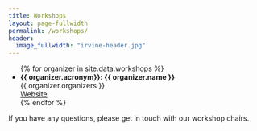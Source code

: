 ```yaml
---
title: Workshops
layout: page-fullwidth
permalink: /workshops/
header:
  image_fullwidth: "irvine-header.jpg"
---
```


<ul>
{% for organizer in site.data.workshops %}
    <li>
    <b>{{ organizer.acronym}}: {{ organizer.name }}</b>
    <br>
    {{ organizer.organizers }}
    <br>
    <a href="{{ organizer.url }}">Website</a>
    </li>
{% endfor %}
</ul>

If you have any questions, please get in touch with our workshop chairs.
